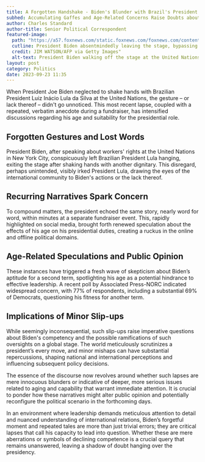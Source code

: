 ```yaml
---
title: A Forgotten Handshake - Biden's Blunder with Brazil's President Questions His Capacity to Lead
subhed: Accumulating Gaffes and Age-Related Concerns Raise Doubts about President Biden’s Competency
author: Charles Standard
author-title: Senior Political Correspondent
featured-image: 
  path: "https://a57.foxnews.com/static.foxnews.com/foxnews.com/content/uploads/2023/09/720/405/GettyImages-1677979008-2.jpg?ve=1&tl=1"
  cutline: President Biden absentmindedly leaving the stage, bypassing Brazilian President Lula.
  credit: JIM WATSON/AFP via Getty Images"
  alt-text: President Biden walking off the stage at the United Nations.
layout: post
category: Politics
date: 2023-09-23 11:35
---
```


When President Joe Biden neglected to shake hands with Brazilian President Luiz Inácio Lula da Silva at the United Nations, the gesture – or lack thereof – didn't go unnoticed. This most recent lapse, coupled with a repeated, verbatim anecdote during a fundraiser, has intensified discussions regarding his age and suitability for the presidential role.

## Forgotten Gestures and Lost Words
President Biden, after speaking about workers' rights at the United Nations in New York City, conspicuously left Brazilian President Lula hanging, exiting the stage after shaking hands with another dignitary. This disregard, perhaps unintended, visibly irked President Lula, drawing the eyes of the international community to Biden's actions or the lack thereof.

## Recurring Narratives Spark Concern
To compound matters, the president echoed the same story, nearly word for word, within minutes at a separate fundraiser event. This, rapidly highlighted on social media, brought forth renewed speculation about the effects of his age on his presidential duties, creating a ruckus in the online and offline political domains.

## Age-Related Speculations and Public Opinion
These instances have triggered a fresh wave of skepticism about Biden’s aptitude for a second term, spotlighting his age as a potential hindrance to effective leadership. A recent poll by Associated Press-NORC indicated widespread concern, with 77% of respondents, including a substantial 69% of Democrats, questioning his fitness for another term.

## Implications of Minor Slip-ups
While seemingly inconsequential, such slip-ups raise imperative questions about Biden's competency and the possible ramifications of such oversights on a global stage. The world meticulously scrutinizes a president’s every move, and minor mishaps can have substantial repercussions, shaping national and international perceptions and influencing subsequent policy decisions. 

The essence of the discourse now revolves around whether such lapses are mere innocuous blunders or indicative of deeper, more serious issues related to aging and capability that warrant immediate attention. It is crucial to ponder how these narratives might alter public opinion and potentially reconfigure the political scenario in the forthcoming days. 

In an environment where leadership demands meticulous attention to detail and nuanced understanding of international relations, Biden’s forgetful moment and repeated tales are more than just trivial errors; they are critical lapses that call his capacity to lead into question. Whether these are mere aberrations or symbols of declining competence is a crucial query that remains unanswered, leaving a shadow of doubt hanging over the presidency.
